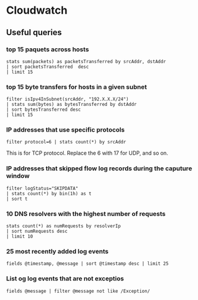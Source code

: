 # Cloudwatch


## Useful queries

### top 15 paquets across hosts

```
stats sum(packets) as packetsTransferred by srcAddr, dstAddr    
| sort packetsTransferred  desc   
| limit 15
```

### top 15 byte transfers for hosts in a given subnet

```
filter isIpv4InSubnet(srcAddr, "192.X.X.X/24")    
| stats sum(bytes) as bytesTransferred by dstAddr    
| sort bytesTransferred desc    
| limit 15
```

### IP addresses that use specific protocols

```
filter protocol=6 | stats count(*) by srcAddr 
```
This is for TCP protocol.  Replace the 6 with 17 for UDP, and so on. 

### IP addresses that skipped flow log records during the caputure window

```
filter logStatus="SKIPDATA"   
| stats count(*) by bin(1h) as t    
| sort t
```


### 10 DNS resolvers with the highest number of requests

```
stats count(*) as numRequests by resolverIp    
| sort numRequests desc   
| limit 10
```

### 25 most recently added log events
```
fields @timestamp, @message | sort @timestamp desc | limit 25
```

### List og log events that are not exceptios

```
fields @message | filter @message not like /Exception/
```